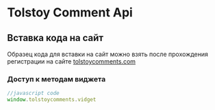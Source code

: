 # Tolstoy Comment Api
## Вставка кода на сайт
Образец кода для вставки на сайт можно взять после прохождения регистрации на сайте [tolstoycomments.com](http://panel.tolstoycomments.com/)
### Доступ к методам виджета
```javascript
//javascript code
window.tolstoycomments.vidget
```

